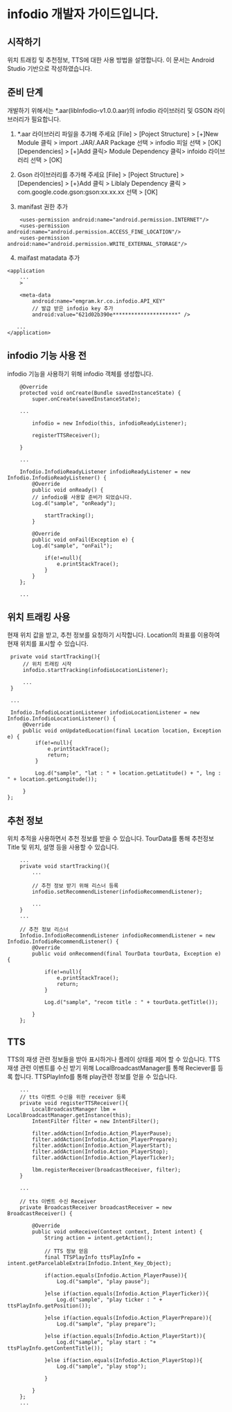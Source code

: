 infodio 개발자 가이드입니다.
============================

시작하기
--------
위치 트래킹 및 추천정보, TTS에 대한 사용 방법을 설명합니다.
이 문서는 Android Studio 기반으로 작성하였습니다.


준비 단계
---------
개발하기 위해서는 *.aar(libInfodio-v1.0.0.aar)의 infodio 라이브러리 및 GSON 라이브러리가 필요합니다.

1. *.aar 라이브러리 파일을 추가해 주세요
[File] > [Poject Structure] > [+]New Module 클릭 > import .JAR/.AAR Package 선택 > infodio 피일 선택 > [OK]
[Dependencies] > [+]Add 클릭> Module Dependency 클릭> infoido 라이브러리 선택 > [OK]

2. Gson 라이브러리를 추가해 주세요
[File] > [Poject Structure] > [Dependencies] > [+}Add 클릭 > Liblaly Dependency 쿨릭 > com.google.code.gson:gson:xx.xx.xx 선택 > [OK]

3. manifast 권한 추가
~~~~
    <uses-permission android:name="android.permission.INTERNET"/>
    <uses-permission android:name="android.permission.ACCESS_FINE_LOCATION"/>
    <uses-permission android:name="android.permission.WRITE_EXTERNAL_STORAGE"/>
~~~~

4. maifast matadata 추가
~~~~
<application
    ...
    >
    
    <meta-data
        android:name="emgram.kr.co.infodio.API_KEY"
        // 발급 받은 infodio key 추가
        android:value="621d02b390e*********************" />

   ...
</application>
~~~~

infodio 기능 사용 전
--------------------
infodio 기능을 사용하기 위해 infodio 객체를 생성합니다.

~~~~
    @Override
    protected void onCreate(Bundle savedInstanceState) {
        super.onCreate(savedInstanceState);

	...

        infodio = new Infodio(this, infodioReadyListener);

        registerTTSReceiver();

    }

    ...

    Infodio.InfodioReadyListener infodioReadyListener = new Infodio.InfodioReadyListener() {
        @Override
        public void onReady() {
	    // infodio를 사용할 준비가 되었습니다.
	    Log.d("sample", "onReady");

            startTracking();
        }

        @Override
        public void onFail(Exception e) {
	    Log.d("sample", "onFail");

            if(e!=null){
                e.printStackTrace();
            }
        }
    };

    ...
~~~~

위치 트래킹 사용
----------------
현재 위치 값을 받고, 추천 정보를 요청하기 시작합니다.
Location의 좌표를 이용하여 현재 위치를 표시할 수 있습니다.

~~~~
 private void startTracking(){
     // 위치 트래킹 시작
     infodio.startTracking(infodioLocationListener);

     ...
 }

 ...

 Infodio.InfodioLocationListener infodioLocationListener = new Infodio.InfodioLocationListener() {
     @Override
     public void onUpdatedLocation(final Location location, Exception e) {
         if(e!=null){
             e.printStackTrace();
             return;
         }

         Log.d("sample", "lat : " + location.getLatitude() + ", lng : " + location.getLongitude());

     }
};
~~~~


추천 정보
---------
위치 추적을 사용하면서 추천 정보를 받을 수 있습니다.
TourData를 통해 추천정보 Title 및 위치, 설명 등을 사용할 수 있습니다.

~~~~
    ...
    private void startTracking(){
        ...

        // 추천 정보 받기 위해 리스너 등록
        infodio.setRecommendListener(infodioRecommendListener);

        ...
    }
    ...

    // 추천 정보 리스너
    Infodio.InfodioRecommendListener infodioRecommendListener = new Infodio.InfodioRecommendListener() {
        @Override
        public void onRecommend(final TourData tourData, Exception e) {

            if(e!=null){
                e.printStackTrace();
                return;
            }

            Log.d("sample", "recom title : " + tourData.getTitle());

        }
    };
~~~~

TTS
----
TTS의 재생 관련 정보들을 받아 표시하거나 플레이 상태를 제어 할 수 있습니다.
TTS 재생 관련 이벤트를 수신 받기 위해 LocalBroadcastManager를 통해 Reciever를 등록 합니다.
TTSPlayInfo를 통해 play관련 정보를 얻을 수 있습니다.

~~~~
    ...
    // tts 이벤트 수신을 위한 receiver 등록
    private void registerTTSReceiver(){
        LocalBroadcastManager lbm = LocalBroadcastManager.getInstance(this);
        IntentFilter filter = new IntentFilter();

        filter.addAction(Infodio.Action_PlayerPause);
        filter.addAction(Infodio.Action_PlayerPrepare);
        filter.addAction(Infodio.Action_PlayerStart);
        filter.addAction(Infodio.Action_PlayerStop);
        filter.addAction(Infodio.Action_PlayerTicker);

        lbm.registerReceiver(broadcastReceiver, filter);
    }

    ...

    // tts 이벤트 수신 Receiver
    private BroadcastReceiver broadcastReceiver = new BroadcastReceiver() {

        @Override
        public void onReceive(Context context, Intent intent) {
            String action = intent.getAction();

            // TTS 정보 얻음
            final TTSPlayInfo ttsPlayInfo = intent.getParcelableExtra(Infodio.Intent_Key_Object);

            if(action.equals(Infodio.Action_PlayerPause)){
                Log.d("sample", "play pause");

            }else if(action.equals(Infodio.Action_PlayerTicker)){
                Log.d("sample", "play ticker : " + ttsPlayInfo.getPosition());

            }else if(action.equals(Infodio.Action_PlayerPrepare)){
                Log.d("sample", "play prepare");

            }else if(action.equals(Infodio.Action_PlayerStart)){
                Log.d("sample", "play start : "+ ttsPlayInfo.getContentTitle());

            }else if(action.equals(Infodio.Action_PlayerStop)){
                Log.d("sample", "play stop");

            }

        }
    };
    ...
~~~~
